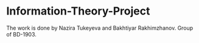 # Information-Theory-Project

The work is done by Nazira Tukeyeva and Bakhtiyar Rakhimzhanov. Group of BD-1903. 
